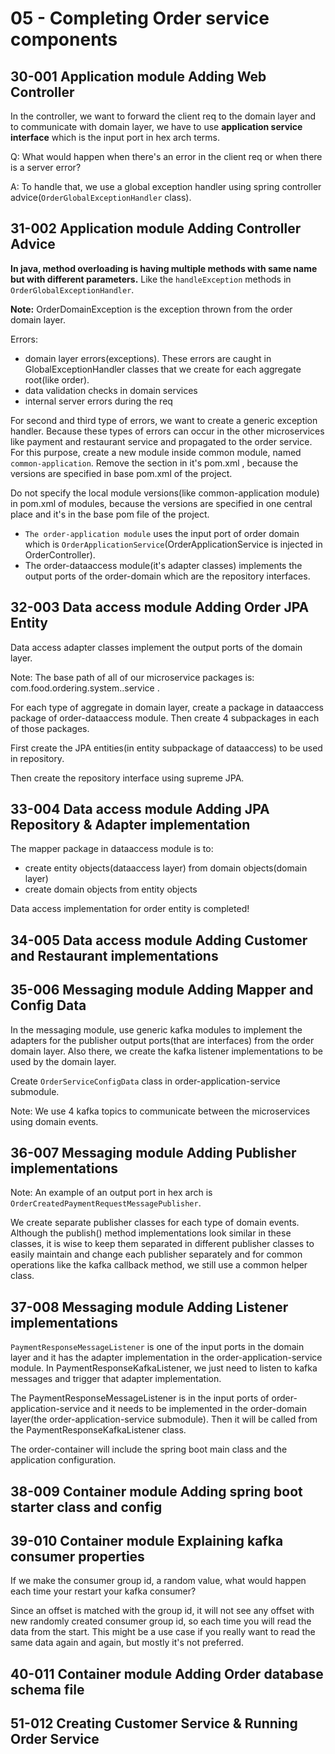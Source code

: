 # 05 - Completing Order service components

## 30-001 Application module Adding Web Controller
In the controller, we want to forward the client req to the domain layer and to communicate with domain layer, we have to use
**application service interface** which is the input port in hex arch terms.

Q: What would happen when there's an error in the client req or when there is a server error?

A: To handle that, we use a global exception handler using spring controller advice(`OrderGlobalExceptionHandler` class).

## 31-002 Application module Adding Controller Advice
**In java, method overloading is having multiple methods with same name but with different parameters.** Like the `handleException` methods
in `OrderGlobalExceptionHandler`.

**Note:** OrderDomainException is the exception thrown from the order domain layer.

Errors:
- domain layer errors(exceptions). These errors are caught in <aggregate >GlobalExceptionHandler classes that we create for 
each aggregate root(like order).
- data validation checks in domain services
- internal server errors during the req

For second and third type of errors, we want to create a generic exception handler. Because these types of errors can occur in the other
microservices like payment and restaurant service and propagated to the order service.
For this purpose, create a new module inside common module, named `common-application`. Remove the <properties> section in it's pom.xml ,
because the versions are specified in base pom.xml of the project.

Do not specify the local module versions(like common-application module) in pom.xml of modules, because the versions are specified in
one central place and it's in the base pom file of the project.

- `The order-application module` uses the input port of order domain which is `OrderApplicationService`(OrderApplicationService is injected
in OrderController). 
- The order-dataaccess module(it's adapter classes) implements the output ports of the order-domain which are the repository interfaces.

## 32-003 Data access module Adding Order JPA Entity
Data access adapter classes implement the output ports of the domain layer.

Note: The base path of all of our microservice packages is: com.food.ordering.system.<micro service name>.service .

For each type of aggregate in domain layer, create a package in dataaccess package of order-dataaccess module.
Then create 4 subpackages in each of those packages.

First create the JPA entities(in entity subpackage of dataaccess) to be used in repository.

Then create the repository interface using supreme JPA.

## 33-004 Data access module Adding JPA Repository & Adapter implementation
The mapper package in dataaccess module is to:
- create entity objects(dataaccess layer) from domain objects(domain layer)
- create domain objects from entity objects

Data access implementation for order entity is completed!

## 34-005 Data access module Adding Customer and Restaurant implementations

## 35-006 Messaging module Adding Mapper and Config Data
In the messaging module, use generic kafka modules to implement the adapters for the publisher output ports(that are 
interfaces) from the order domain layer. Also there, we create the kafka listener implementations to be used by the domain layer.

Create `OrderServiceConfigData` class in order-application-service submodule.

Note: We use 4 kafka topics to communicate between the microservices using domain events. 

## 36-007 Messaging module Adding Publisher implementations
Note: An example of an output port in hex arch is `OrderCreatedPaymentRequestMessagePublisher`.

We create separate publisher classes for each type of domain events. Although the publish() method implementations look similar in
these classes, it is wise to keep them separated in different publisher classes to easily maintain and change each 
publisher separately and for common operations like the kafka callback method, we still use a common helper class.

## 37-008 Messaging module Adding Listener implementations
`PaymentResponseMessageListener` is one of the input ports in the domain layer and it has the adapter implementation in the
order-application-service module. In PaymentResponseKafkaListener, we just need to listen to kafka messages and
trigger that adapter implementation.

The PaymentResponseMessageListener is in the input ports of order-application-service and it needs to be implemented in the
order-domain layer(the order-application-service submodule). Then it will be called from the PaymentResponseKafkaListener class.

The order-container will include the spring boot main class and the application configuration.

## 38-009 Container module Adding spring boot starter class and config

## 39-010 Container module Explaining kafka consumer properties
If we make the consumer group id, a random value, what would happen each time your restart your kafka consumer?

Since an offset is matched with the group id, it will not see any offset with new randomly created consumer group id,
so each time you will read the data from the start. This might be a use case if you really want to read the same data again and again,
but mostly it's not preferred.

## 40-011 Container module Adding Order database schema file

## 51-012 Creating Customer Service & Running Order Service
